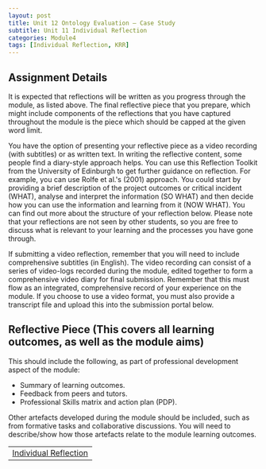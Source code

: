 ```yaml
---
layout: post
title: Unit 12 Ontology Evaluation – Case Study
subtitle: Unit 11 Individual Reflection
categories: Module4
tags: [Individual Reflection, KRR]
---
```

<html lang="en">



<body>

<h2>Assignment Details</h2>

<p>It is expected that reflections will be written as you progress through the module, as listed above. The final reflective piece that you prepare, which might include components of the reflections that you have captured throughout the module is the piece which should be capped at the given word limit.</p>
<p>You have the option of presenting your reflective piece as a video recording (with subtitles) or as written text. In writing the reflective content, some people find a diary-style approach helps. You can use this Reflection Toolkit from the University of Edinburgh to get further guidance on reflection. For example, you can use Rolfe et al.'s (2001) approach. You could start by providing a brief description of the project outcomes or critical incident (WHAT), analyse and interpret the information (SO WHAT) and then decide how you can use the information and learning from it (NOW WHAT). You can find out more about the structure of your reflection below. Please note that your reflections are not seen by other students, so you are free to discuss what is relevant to your learning and the processes you have gone through.</p>
<p>If submitting a video reflection, remember that you will need to include comprehensive subtitles (in English). The video recording can consist of a series of video-logs recorded during the module, edited together to form a comprehensive video diary for final submission. Remember that this must flow as an integrated, comprehensive record of your experience on the module. If you choose to use a video format, you must also provide a transcript file and upload this into the submission portal below.</p>

<h2>Reflective Piece (This covers all learning outcomes, as well as the module aims)</h2>
<p>This should include the following, as part of professional development aspect of the module:</p>
<ul>
<li>Summary of learning outcomes.</li>
<li>Feedback from peers and tutors.</li>
<li>Professional Skills matrix and action plan (PDP).</li>
</ul>

<p>Other artefacts developed during the module should be included, such as from formative tasks and collaborative discussions. You will need to describe/show how those artefacts relate to the module learning outcomes.</p>


<table>
    <tr>
       <td> <a href="../../../../artefacts/KRR_Module_Reflection_MurthyKanuri.pdf" target="_blank" class="button large">Individual Reflection</a></td> 
    </tr>
</table>
</body>

</html>






